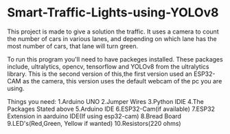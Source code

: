 # Smart-Traffic-Lights-using-YOLOv8
This project is made to give a solution the traffic. It uses a camera to count the number of cars in various lanes, and depending on which lane has the most number of cars, that lane will turn green.

To run this program you'll need to have packeges installed. These packages include, ultralytics, opencv, tensorflow and YOLOv8 from the ultralytics library.
This is the second version of this,the first version used an ESP32-CAM as the camera, this version uses the default webcam of the pc you are using.

Things you need:
    1.Arduino UNO
    2.Jumper Wires
    3.Python IDlE
    4.The Packages Stated above
    5.Arduino IDE
    6.ESP32-Cam(if available)
    7.ESP32 Extension in aarduino IDE(If using esp32-cam)
    8.Bread Board
    9.LED's(Red,Green, Yellow if wanted)
    10.Resistors(220 ohms)
